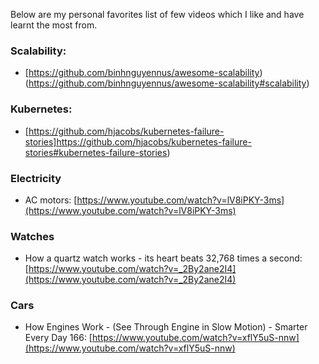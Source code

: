 Below are my personal favorites list of few videos which I like and have learnt the most from.

### Scalability: 
* [https://github.com/binhnguyennus/awesome-scalability)(https://github.com/binhnguyennus/awesome-scalability#scalability)

### Kubernetes:
* [https://github.com/hjacobs/kubernetes-failure-stories]https://github.com/hjacobs/kubernetes-failure-stories#kubernetes-failure-stories)

### Electricity
* AC motors: [https://www.youtube.com/watch?v=lV8iPKY-3ms](https://www.youtube.com/watch?v=lV8iPKY-3ms)

### Watches
* How a quartz watch works - its heart beats 32,768 times a second:  [https://www.youtube.com/watch?v=_2By2ane2I4](https://www.youtube.com/watch?v=_2By2ane2I4)

### Cars
* How Engines Work - (See Through Engine in Slow Motion) - Smarter Every Day 166: [https://www.youtube.com/watch?v=xflY5uS-nnw](https://www.youtube.com/watch?v=xflY5uS-nnw)


